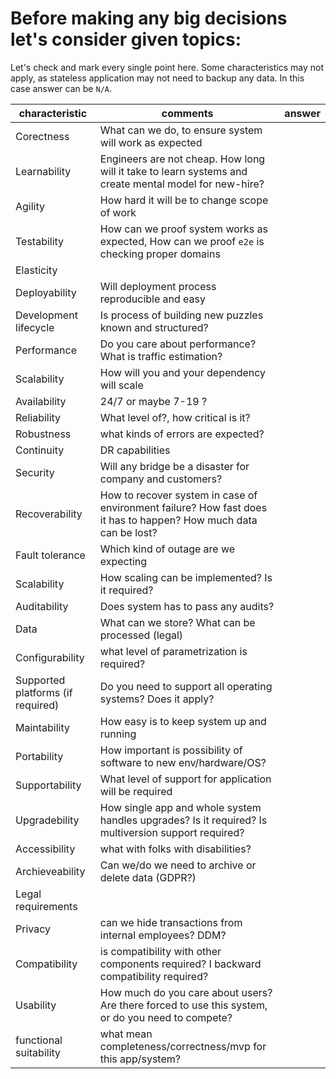 # Before making any big decisions let's consider given topics:

Let's check and mark every single point here. Some characteristics may not apply, as stateless application may not need to backup any data. In this case answer can be `N/A`.

| characteristic | comments | answer|
|---|---|---| 
| Corectness |What can we do, to ensure system will work as expected |
| Learnability  | Engineers are not cheap. How long will it take to learn systems and create mental model for new-hire? |
| Agility   | How hard it will be to change scope of work ||
| Testability | How can we proof system works as expected, How can we proof `e2e` is checking proper domains |
| Elasticity | | |
| Deployability |Will deployment process reproducible and easy | |
| Development lifecycle | Is process of building new puzzles known and structured? ||
| Performance | Do you care about performance? What is traffic estimation? | |
| Scalability  | How will you and your dependency will scale | |
| Availability   | 24/7 or maybe 7-19 ? ||
| Reliability | What level of?, how critical is it? ||
| Robustness | what kinds of errors are expected? ||
| Continuity | DR capabilities ||
| Security | Will any bridge be a disaster for company and customers? ||
| Recoverability |How to recover system in case of environment failure? How fast does it has to happen?  How much data can be lost? ||
| Fault tolerance | Which kind of outage are we expecting ||
| Scalability | How scaling can be implemented? Is it required?||
| Auditability | Does system has to pass any audits?||
| Data   | What can we store? What can be processed (legal)||
| Configurability | what level of parametrization is required? ||
| Supported platforms (if required) | Do you need to support all operating systems? Does it apply? ||
| Maintability | How easy is to keep system up and running||
| Portability |How important is possibility of software to new env/hardware/OS? ||
| Supportability | What level of support for application will be required||
| Upgradebility |How single app and whole system handles upgrades? Is it required? Is multiversion support required?||
| Accessibility | what with folks with disabilities? ||
| Archieveability | Can we/do we need to archive or delete data (GDPR?) ||
| Legal requirements |||
| Privacy | can we hide transactions from internal employees? DDM? ||
| Compatibility | is compatibility with other components required? I  backward compatibility required?||
| Usability | How much do you care about users? Are there forced to use this system, or do you need to compete? ||
| functional suitability | what mean completeness/correctness/mvp for this app/system? || 